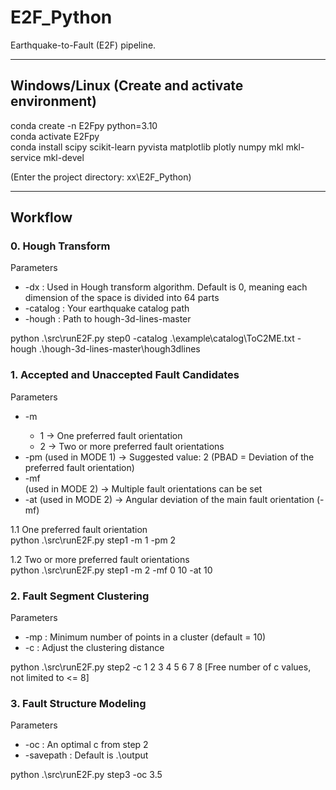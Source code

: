 # E2F_Python

Earthquake-to-Fault (E2F) pipeline.

---

## Windows/Linux (Create and activate environment)
conda create -n E2Fpy python=3.10  
conda activate E2Fpy  
conda install scipy scikit-learn pyvista matplotlib plotly numpy mkl mkl-service mkl-devel  

(Enter the project directory: xx\E2F_Python)

---

## Workflow

### 0. Hough Transform
Parameters
- -dx : Used in Hough transform algorithm. Default is 0, meaning each dimension of the space is divided into 64 parts
- -catalog : Your earthquake catalog path
- -hough : Path to hough-3d-lines-master  

python .\src\runE2F.py step0 -catalog .\example\catalog\ToC2ME.txt -hough .\hough-3d-lines-master\hough3dlines

### 1. Accepted and Unaccepted Fault Candidates
Parameters
- -m <MODE>
  - 1 -> One preferred fault orientation
  - 2 -> Two or more preferred fault orientations
- -pm <PBAD factor> (used in MODE 1) → Suggested value: 2
  (PBAD = Deviation of the preferred fault orientation)
- -mf <main fault orientation> (used in MODE 2) → Multiple fault orientations can be set
- -at <angular tolerance> (used in MODE 2) → Angular deviation of the main fault orientation (-mf)

1.1 One preferred fault orientation  
python .\src\runE2F.py step1 -m 1 -pm 2

1.2 Two or more preferred fault orientations  
python .\src\runE2F.py step1 -m 2 -mf 0 10 -at 10

### 2. Fault Segment Clustering
Parameters
- -mp <minpoint> : Minimum number of points in a cluster (default = 10)
- -c <scaling coefficient> : Adjust the clustering distance

python .\src\runE2F.py step2 -c 1 2 3 4 5 6 7 8 [Free number of c values, not limited to <= 8]

### 3. Fault Structure Modeling
Parameters
- -oc <optimal scaling coefficient> : An optimal c from step 2
- -savepath <output file saving path> : Default is .\output

python .\src\runE2F.py step3 -oc 3.5


